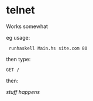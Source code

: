 # telnet

Works somewhat

eg usage: 

``` runhaskell Main.hs site.com 80```

then type: 

```GET /```

then:

*stuff happens*
